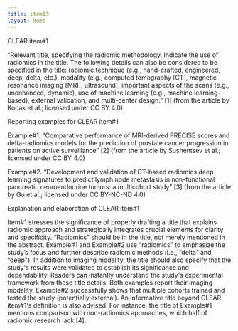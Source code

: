 ```yaml
---
title: item13
layout: home
---
```


CLEAR item#1

“Relevant title, specifying the radiomic methodology. Indicate the use of radiomics in the title. The following details can also be considered to be specified in the title: radiomic technique (e.g., hand-crafted, engineered, deep, delta, etc.), modality (e.g., computed tomography [CT], magnetic resonance imaging [MRI], ultrasound), important aspects of the scans (e.g., unenhanced, dynamic), use of machine learning (e.g., machine learning-based), external validation, and multi-center design.” [1] (from the article by Kocak et al.; licensed under CC BY 4.0)

Reporting examples for CLEAR item#1

Example#1. “Comparative performance of MRI-derived PRECISE scores and delta-radiomics models for the prediction of prostate cancer progression in patients on active surveillance” [2] (from the article by Sushentsev et al.; licensed under CC BY 4.0)

Example#2. “Development and validation of CT-based radiomics deep learning signatures to predict lymph node metastasis in non-functional pancreatic neuroendocrine tumors: a multicohort study” [3] (from the article by Gu et al.; licensed under CC BY-NC-ND 4.0)

Explanation and elaboration of CLEAR item#1

Item#1 stresses the significance of properly drafting a title that explains radiomic approach and strategically integrates crucial elements for clarity and specificity. “Radiomics” should be in the title, not merely mentioned in the abstract. Example#1 and Example#2 use “radiomics” to emphasize the study’s focus and further describe radiomic methods (i.e., “delta” and “deep"). In addition to imaging modality, the title should also specify that the study's results were validated to establish its significance and dependability. Readers can instantly understand the study's experimental framework from these title details. Both examples report their imaging modality. Example#2 successfully shows that multiple cohorts trained and tested the study (potentially external). An informative title beyond CLEAR item#1's definition is also advised. For instance, the title of Example#1 mentions comparison with non-radiomics approaches, which half of radiomic research lack [4].
